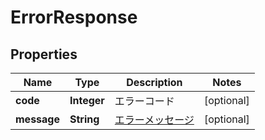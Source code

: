 # ErrorResponse

## Properties
Name | Type | Description | Notes
------------ | ------------- | ------------- | -------------
**code** | **Integer** | エラーコード |  [optional]
**message** | **String** | [エラーメッセージ](../ptal/error.html#message) |  [optional]
